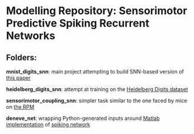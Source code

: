 # Modelling Repository: Sensorimotor Predictive Spiking Recurrent Networks

## Folders:
__mnist_digits_snn__: main project attempting to build SNN-based version of <a href=https://www.cell.com/patterns/fulltext/S2666-3899(22)00271-9>this paper</a>

__heidelberg_digits_snn__: attempt at training on the <a href=https://zenkelab.org/resources/spiking-heidelberg-datasets-shd/>Heidelberg Digits dataset</a>

__sensorimotor_coupling_snn__: simpler task similar to the one faced by mice on <a href=https://ranczlab.github.io/RPM/>the RPM</a>

__deneve_net__: wrapping Python-generated inputs around <a href=https://github.com/ikharitonov/spikes>Matlab implementation</a> of <a href="https://journals.plos.org/ploscompbiol/article?id=10.1371/journal.pcbi.1007692">spiking network</a>
